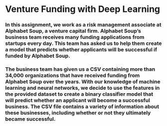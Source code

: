 # Venture Funding with Deep Learning
### In this assignment, we work as a risk management associate at Alphabet Soup, a venture capital firm. Alphabet Soup’s business team receives many funding applications from startups every day. This team has asked us to help them create a model that predicts whether applicants will be successful if funded by Alphabet Soup.
### The business team has given us a CSV containing more than 34,000 organizations that have received funding from Alphabet Soup over the years. With our knowledge of machine learning and neural networks, we decide to use the features in the provided dataset to create a binary classifier model that will predict whether an applicant will become a successful business. The CSV file contains a variety of information about these businesses, including whether or not they ultimately became successful.